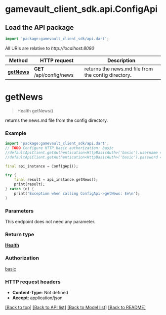 # gamevault_client_sdk.api.ConfigApi

## Load the API package
```dart
import 'package:gamevault_client_sdk/api.dart';
```

All URIs are relative to *http://localhost:8080*

Method | HTTP request | Description
------------- | ------------- | -------------
[**getNews**](ConfigApi.md#getnews) | **GET** /api/config/news | returns the news.md file from the config directory.


# **getNews**
> Health getNews()

returns the news.md file from the config directory.

### Example
```dart
import 'package:gamevault_client_sdk/api.dart';
// TODO Configure HTTP basic authorization: basic
//defaultApiClient.getAuthentication<HttpBasicAuth>('basic').username = 'YOUR_USERNAME'
//defaultApiClient.getAuthentication<HttpBasicAuth>('basic').password = 'YOUR_PASSWORD';

final api_instance = ConfigApi();

try {
    final result = api_instance.getNews();
    print(result);
} catch (e) {
    print('Exception when calling ConfigApi->getNews: $e\n');
}
```

### Parameters
This endpoint does not need any parameter.

### Return type

[**Health**](Health.md)

### Authorization

[basic](../README.md#basic)

### HTTP request headers

 - **Content-Type**: Not defined
 - **Accept**: application/json

[[Back to top]](#) [[Back to API list]](../README.md#documentation-for-api-endpoints) [[Back to Model list]](../README.md#documentation-for-models) [[Back to README]](../README.md)

